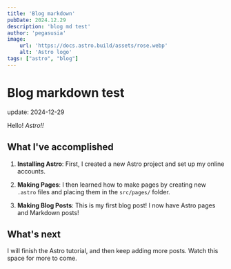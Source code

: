 ```yaml
---
title: 'Blog markdown'
pubDate: 2024.12.29
description: 'blog md test'
author: 'pegasusia'
image:
    url: 'https://docs.astro.build/assets/rose.webp'
    alt: 'Astro logo'
tags: ["astro", "blog"]
---
```




# Blog markdown test

update: 2024-12-29

Hello! _Astro!!_ 



## What I've accomplished

1. **Installing Astro**: First, I created a new Astro project and set up my online accounts.

2. **Making Pages**: I then learned how to make pages by creating new `.astro` files and placing them in the `src/pages/` folder.

3. **Making Blog Posts**: This is my first blog post! I now have Astro pages and Markdown posts!



## What's next

I will finish the Astro tutorial, and then keep adding more posts. Watch this space for more to come.
